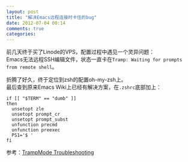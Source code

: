 ```yaml
---
layout: post
title: "解决Emacs远程连接时卡住的bug"
date: 2012-07-04 00:14
comments: true
categories: 
---
```


前几天终于买了Linode的VPS，配置过程中遇见一个灵异问题：  
Emacs无法远程SSH编辑文件，状态一直卡在`Tramp: Waiting for prompts from remote shell`。

折腾了好久，终于定位到zsh的配置oh-my-zsh上。  
最后查到原来Emacs Wiki上已经有解决方案，在`.zshrc`底部加上：
```
if [[ "$TERM" == "dumb" ]]
then
  unsetopt zle
  unsetopt prompt_cr
  unsetopt prompt_subst
  unfunction precmd
  unfunction preexec
  PS1='$ '
fi
```

参考：[TrampMode Troubleshooting](http://emacswiki.org/emacs/TrampMode#toc6)
